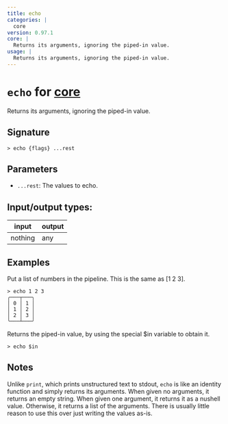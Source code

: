```yaml
---
title: echo
categories: |
  core
version: 0.97.1
core: |
  Returns its arguments, ignoring the piped-in value.
usage: |
  Returns its arguments, ignoring the piped-in value.
---
```

<!-- This file is automatically generated. Please edit the command in https://github.com/nushell/nushell instead. -->

# `echo` for [core](/commands/categories/core.md)

<div class='command-title'>Returns its arguments, ignoring the piped-in value.</div>

## Signature

```> echo {flags} ...rest```

## Parameters

 -  `...rest`: The values to echo.


## Input/output types:

| input   | output |
| ------- | ------ |
| nothing | any    |

## Examples

Put a list of numbers in the pipeline. This is the same as [1 2 3].
```nu
> echo 1 2 3
╭───┬───╮
│ 0 │ 1 │
│ 1 │ 2 │
│ 2 │ 3 │
╰───┴───╯

```

Returns the piped-in value, by using the special $in variable to obtain it.
```nu
> echo $in

```

## Notes
Unlike `print`, which prints unstructured text to stdout, `echo` is like an
identity function and simply returns its arguments. When given no arguments,
it returns an empty string. When given one argument, it returns it as a
nushell value. Otherwise, it returns a list of the arguments. There is usually
little reason to use this over just writing the values as-is.